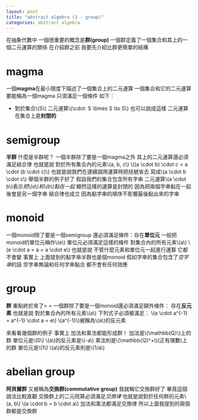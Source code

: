 ```yaml
---
layout: post
title: "abstract algebra (1 - group)"
categories: abstract algebra
---
```


在抽象代數中
一個很重要的概念是**群(group)**
一個群定義了一個集合和其上的一個二元運算的關係
在介紹群之前
我要先介紹比群更簡單的結構

# magma

一個**magma**在最小限度下描述了一個集合上的二元運算
一個集合和它的二元運算要能稱為一個magma
只須滿足一個條件
如下：

* 對於集合\\(S\\)
  二元運算\\(\cdot: S \times S \to S\\)
  也可以說成這樣
  二元運算在集合上是**封閉的**

# semigroup

**半群**
什麼是半群呢？
一個半群除了要是一個magma之外
其上的二元運算還必須滿足結合律
也就是說
對於所有集合內的元素\\(a, b, c\\)
\\((a \cdot b) \cdot c = a \cdot (b \cdot c)\\)
也就是說我們在連續調用運算時把括號省去
寫成\\(a \cdot b \cdot c\\)
舉個半群的例子好了
假設我們的集合包含所有字串
二元運算\\(a \cdot b\\)表示*把\\(a\\)和\\(b\\)黏在一起*
顯然這樣的運算是封閉的
因為把兩個字串黏在一起後會是另一個字串
結合律也成立
因為黏字串的順序不影響最後黏出來的字串

# monoid

一個monoid除了要是一個semigroup
還必須滿足條件：存在**單位元**
一般把monoid的單位元稱作\\(e\\)
單位元必須滿足這樣的條件
對集合內的所有元素\\(a\\)
\\(e \cdot a = a = a \cdot e\\)
也就是說
不管什麼元素和單位元一起進行運算
它都不會變
事實上
上面提到的黏字串半群也是個monoid
假如字串的集合包含了*空字串*的話
空字串無論和任何字串黏合
都不會有任何效應

# group

**群**
重點終於來了= =
一個群除了要是一個monoid還必須滿足額外條件：
存在**反元素**
也就是說
對於集合內的所有元素\\(a\\)
下列式子必須被滿足：
\\(a \cdot a^{-1} = a^{-1} \cdot a = e\\)
\\(a^{-1}\\)被稱為\\(a\\)的反元素

來看看幾個群的例子
事實上
加法和乘法都能形成群！
加法是\\(\mathbb{Q}\\)上的群
單位元是\\(0\\)
\\(a\\)的反元素是\\(-a\\)
乘法則是\\(\mathbb{Q}^+\\)(正有理數)上的群
單位元是\\(1\\)
\\(a\\)的反元素則是\\(1/a\\)

# abelian group

**阿貝爾群**
又被稱為**交換群(commutative group)**
我就稱它交換群好了
畢竟這個說法比較直觀
交換群上的二元院算必須滿足*交換律*
也就是說對於任何群的元素\\(a, b\\)
\\(a \cdot b = b \cdot a\\)
加法和乘法都滿足交換律
所以上面我提到的兩個群都是交換群
